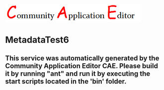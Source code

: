 ![CAE](https://github.com/CAE-Community-Application-Editor/microservice-MetadataTest6/blob/master/img/logo.png)  

MetadataTest6
===================


This service was automatically generated by the Community Application Editor CAE. Please build it by running "ant" and run it by executing the start scripts located in the 'bin' folder.
---------------
